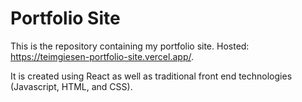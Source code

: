 # Portfolio Site

This is the repository containing my portfolio site. Hosted: https://teimgiesen-portfolio-site.vercel.app/. 

It is created using React as well as traditional front end technologies (Javascript, HTML, and CSS).
